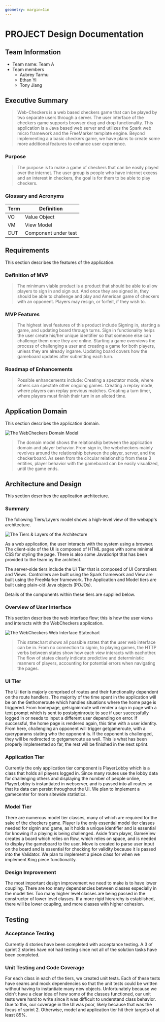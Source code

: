 ```yaml
---
geometry: margin=1in
---
```

# PROJECT Design Documentation

## Team Information
* Team name: Team A
* Team members
  * Aubrey Tarmu
  * Ethan Yi
  * Tony Jiang

## Executive Summary
> Web-Checkers is a web based checkers game that can be played by two separate users through a server. The user interface of the checkers game supports browser drag and drop functionality. This application is a Java based web server and utilizes the Spark web micro framework and the FreeMarker template engine. Beyond implementing a a basic checkers game, we have plans to create some more additional features to enhance user experience.

### Purpose
> The purpose is to make a game of checkers that can be easily played over the internet. The user group is people who have internet excess and an interest in checkers, the goal is for them to be able to play checkers.

### Glossary and Acronyms

| Term | Definition |
|------|------------|
| VO | Value Object |
| VM | View Model |
| CUT| Component under test  |



## Requirements

This section describes the features of the application.


### Definition of MVP
> The minimum viable product is a product that should be able to allow players to sign in and sign out. 
And once they are signed in, they should be able to challenge and play and American game of checkers with an opponent.
Players may resign, or forfeit, if they wish to.

### MVP Features
> The highest level features of this product include Signing in, starting a game, and updating board through turns.
Sign in functionality helps the user create his/her unique identifier so that someone else can challenge them once they are online.
Starting a game overviews the process of challenging a user and creating a game for both players, unless they are already ingame.
Updating board covers how the gameboard updates after submitting each turn.

### Roadmap of Enhancements
> Possible enhancements include:
Creating a spectator mode, where others can spectate other ongoing games.
Creating a replay mode, where players can replay previous matches.
Creating a turn timer, where players must finish their turn in an alloted time.


## Application Domain

This section describes the application domain.

![The WebCheckers Domain Model](swen261adomain.png)

> The domain model shows the relationship between the application domain and player behavior.
From sign in, the webcheckers mainly revolves around the relationship between the player, server, and the checkerboard.
As seen from the circular relationship from these 3 entities, player behavior with the gameboard can be easily visualized, until 
the game ends.


## Architecture and Design

This section describes the application architecture.

### Summary

The following Tiers/Layers model shows a high-level view of the webapp's architecture.

![The Tiers & Layers of the Architecture](architecture-tiers-and-layers.png)

As a web application, the user interacts with the system using a
browser.  The client-side of the UI is composed of HTML pages with
some minimal CSS for styling the page.  There is also some JavaScript
that has been provided to the team by the architect.

The server-side tiers include the UI Tier that is composed of UI Controllers and Views.
Controllers are built using the Spark framework and View are built using the FreeMarker framework.  The Application and Model tiers are built using plain-old Java objects (POJOs).

Details of the components within these tiers are supplied below.


### Overview of User Interface

This section describes the web interface flow; this is how the user views and interacts
with the WebCheckers application.

![The WebCheckers Web Interface Statechart](swen261astatechart.png)

> This statechart shows all possible states that the user web interface can be in. From no connection to signin, to playing games,
the HTTP verbs between states show how each view interacts with eachother. The flow of states clearly indicate predictive and deterministic
manners of players, accounting for potential errors when navigating the pages.

### UI Tier
The UI tier is majorly comprised of routes and their functionality dependent on the route handlers. 
The majority of the time spent in the application will be on the Gethomeroute which handles situations where the home page is triggered.
From homepage, getsigninroute will render a sign in page with a text prompt which is sent to postsigninroute to see if user successfully logged
in or needs to input a different user depending on error. If successful, the home page is rendered again, this time with a user identity.
From here, challenging an opponent will trigger getgameroute, with a queryparams stating who the opponent is. If the opponent is challenged, they
will be redirected to getgameroute as well. 
This is what has been properly implemented so far, the rest will be finished in the next sprint.


### Application Tier
Currently the only application tier component is PlayerLobby which is a class that holds all players logged in. Since many routes use the lobby data
for challenging others and displaying the number of people online, PlayerLobby is instantiated in webserver, and is passed into all routes so that its data
can persist throughout the UI. We plan to implement a gamecenter for more sitewide statistics.

### Model Tier
There are numerous model tier classes, many of which are required for the sake of the checkers game. Player is the only essential model tier classes needed for signin and game, as it holds a unique identifier and is essential for knowing if a playing is being challenged. Aside from player, GameView creates a board which relies on Row, which relies on space, and is needed to display the gameboard to the user. Move is created to parse user input on the board and is essential for checking for validity because it is passed into the Validator.
We plan to implement a piece class for when we implement King piece functionality.

### Design Improvement
The most important design improvement we need to make is to have lower coupling. There are too many dependencies between classes especially in the model tier.
Too many higher level classes are being passed in the constructor of lower level classes. If a more rigid hierarchy is established, there will be lower coupling,
and more classes with higher cohesion. 

## Testing

### Acceptance Testing
Currently 4 stories have been completed with acceptance testing. A 3 of sprint 2 stories have not had testing since not all of the solution tasks have been
completed.

### Unit Testing and Code Coverage

For each class in each of the tiers, we created unit tests. Each of these tests have seams and mock dependencies so that the unit tests could be written 
without having to instantiate many new objects. 
Unfortunately because we didn't have a clear idea of how some of the classes functioned, our unit tests were hard to write since it was difficult to understand
class behavior. Due to this, our coverage in the UI was poor, likely because that was the focus of sprint 2. Otherwise, model and application tier hit their targets
of at least 85%.
